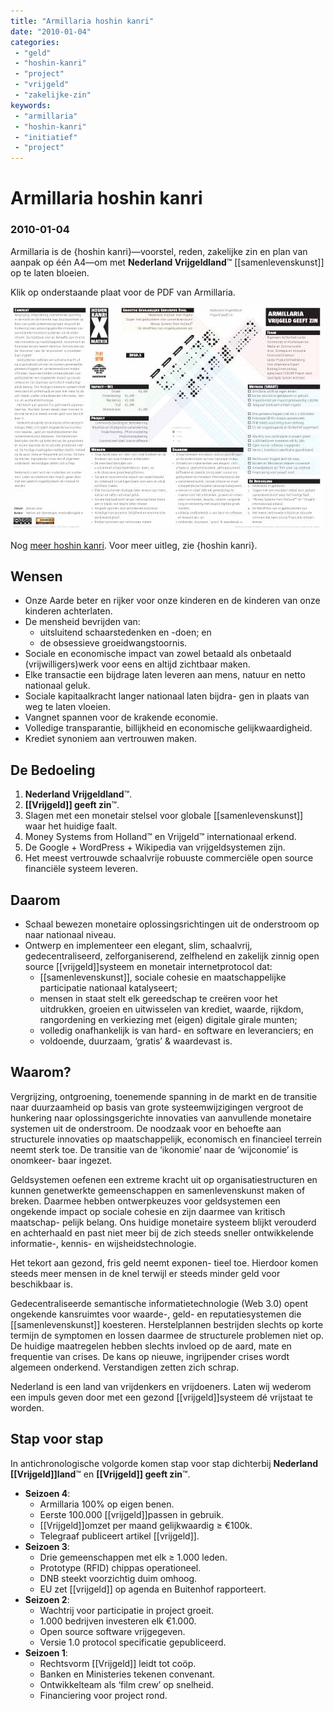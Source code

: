 ```yaml
---
title: "Armillaria hoshin kanri"
date: "2010-01-04"
categories:
 - "geld"
 - "hoshin-kanri"
 - "project"
 - "vrijgeld"
 - "zakelijke-zin"
keywords:
 - "armillaria"
 - "hoshin-kanri"
 - "initiatief"
 - "project"
---
```

# Armillaria hoshin kanri
### 2010-01-04

Armillaria is de {hoshin kanri}—voorstel, reden, zakelijke zin en plan van aanpak op één A4—om met **Nederland Vrijgeldland**™ [[samenlevenskunst]] op te laten bloeien.

Klik op onderstaande plaat voor de PDF van Armillaria.

<a href="Aardbron-Vrijgeld-Armillaria-hoshin-kanri-2.0.pdf" download><img src="aardbron-vrijgeld-armillaria-hoshin-kanri-2.0.jpg"></a>

Nog [meer hoshin kanri](hoshin-kanri). Voor meer uitleg, zie {hoshin kanri}.

## Wensen

- Onze Aarde beter en rijker voor onze kinderen en de kinderen van onze kinderen achterlaten.
- De mensheid bevrijden van:
   - uitsluitend schaarstedenken en -doen; en
   - de obsessieve groeidwangstoornis.
- Sociale en economische impact van zowel betaald als onbetaald (vrijwilligers)werk voor eens en altijd zichtbaar maken.
- Elke transactie een bijdrage laten leveren aan mens, natuur en netto nationaal geluk.
- Sociale kapitaalkracht langer nationaal laten bijdra- gen in plaats van weg te laten vloeien.
- Vangnet spannen voor de krakende economie.
- Volledige transparantie, billijkheid en economische gelijkwaardigheid.
- Krediet synoniem aan vertrouwen maken.

## De Bedoeling

1. **Nederland Vrijgeldland**™.
1. **[[Vrijgeld]] geeft zin**™.
1. Slagen met een monetair stelsel voor globale [[samenlevenskunst]] waar het huidige faalt.
1. Money Systems from Holland™ en Vrijgeld™ internationaal erkend.
1. De Google + WordPress + Wikipedia van vrijgeldsystemen zijn.
1. Het meest vertrouwde schaalvrije robuuste commerciële open source financiële systeem leveren.

## Daarom

- Schaal bewezen monetaire oplossingsrichtingen uit de onderstroom op naar nationaal niveau.
- Ontwerp en implementeer een elegant, slim, schaalvrij, gedecentraliseerd, zelforganiserend, zelfhelend en zakelijk zinnig open source [[vrijgeld]]systeem en monetair internetprotocol dat:
  - [[samenlevenskunst]], sociale cohesie en maatschappelijke participatie nationaal katalyseert;
  - mensen in staat stelt elk gereedschap te creëren voor het uitdrukken, groeien en uitwisselen van krediet, waarde, rijkdom, rangordening en verkiezing met (eigen) digitale girale munten;
  - volledig onafhankelijk is van hard- en software en leveranciers; en
  - voldoende, duurzaam, ‘gratis’ & waardevast is.

## Waarom?
Vergrijzing, ontgroening, toenemende spanning in de markt en de transitie naar duurzaamheid op basis van grote systeemwijzigingen vergroot de hunkering naar oplossingsgerichte innovaties van aanvullende monetaire systemen uit de onderstroom. De noodzaak voor en behoefte aan structurele innovaties op maatschappelijk, economisch en financieel terrein neemt sterk toe. De transitie van de ‘ikonomie’ naar de ‘wijconomie’ is onomkeer- baar ingezet.

Geldsystemen oefenen een extreme kracht uit op organisatiestructuren en kunnen genetwerkte gemeenschappen en samenlevenskunst maken of breken. Daarmee hebben ontwerpkeuzes voor geldsystemen een ongekende impact op sociale cohesie en zijn daarmee van kritisch maatschap- pelijk belang. Ons huidige monetaire systeem blijkt verouderd en achterhaald en past niet meer bij de zich steeds sneller ontwikkelende informatie-, kennis- en wijsheidstechnologie.

Het tekort aan gezond, fris geld neemt exponen- tieel toe. Hierdoor komen steeds meer mensen in de knel terwijl er steeds minder geld voor beschikbaar is.

Gedecentraliseerde semantische informatietechnologie (Web 3.0) opent ongekende kansruimtes voor waarde-, geld- en reputatiesystemen die [[samenlevenskunst]] koesteren. Herstelplannen bestrijden slechts op korte termijn de symptomen en lossen daarmee de structurele problemen niet op. De huidige maatregelen hebben slechts invloed op de aard, mate en frequentie van crises. De kans op nieuwe, ingrijpender crises wordt algemeen onderkend. Verstandigen zetten zich schrap.

Nederland is een land van vrijdenkers en vrijdoeners. Laten wij wederom een impuls geven door met een gezond [[vrijgeld]]systeem dé vrijstaat te worden.

## Stap voor stap
 In antichronologische volgorde komen stap voor stap dichterbij **Nederland [[Vrijgeld]]land**™ en **[[Vrijgeld]] geeft zin**™.


- **Seizoen 4**:
   - Armillaria 100% op eigen benen.
   - Eerste 100.000 [[vrijgeld]]passen in gebruik.
   - [[Vrijgeld]]omzet per maand gelijkwaardig ≥ €100k.
   - Telegraaf publiceert artikel [[vrijgeld]].
- **Seizoen 3**:
   - Drie gemeenschappen met elk ≥ 1.000 leden.
   - Prototype (RFID) chippas operationeel.
   - DNB steekt voorzichtig duim omhoog.
   - EU zet [[vrijgeld]] op agenda en Buitenhof rapporteert.
- **Seizoen 2**:
   - Wachtrij voor participatie in project groeit.
   - 1.000 bedrijven investeren elk €1.000.
   - Open source software vrijgegeven.
   - Versie 1.0 protocol specificatie gepubliceerd.
- **Seizoen 1**:
   - Rechtsvorm [[Vrijgeld]] leidt tot coöp.
   - Banken en Ministeries tekenen convenant.
   - Ontwikkelteam als ‘film crew’ op snelheid.
   - Financiering voor project rond.